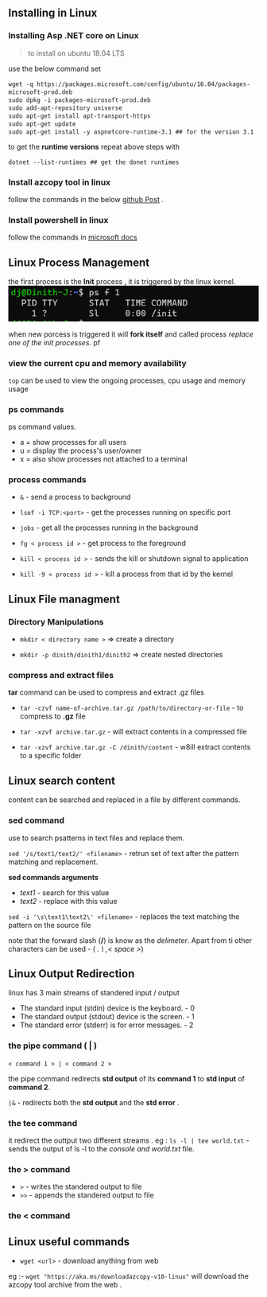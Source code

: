 ## Installing in Linux

### Installing Asp .NET core on Linux

> to install on ubuntu 18.04 LTS

use the below command set

```shell
wget -q https://packages.microsoft.com/config/ubuntu/16.04/packages-microsoft-prod.deb
sudo dpkg -i packages-microsoft-prod.deb
sudo add-apt-repository universe
sudo apt-get install apt-transport-https
sudo apt-get update
sudo apt-get install -y aspnetcore-runtime-3.1 ## for the version 3.1
```

to get the **runtime versions** repeat above steps with

```shell
dotnet --list-runtimes ## get the donet runtimes 
```

### Install azcopy tool in linux

follow the commands in the below [github Post](https://gist.github.com/aessing/76f1200c9f5b2b9671937b3b0ed5fd6f) .

### Install powershell in linux

follow the commands in [microsoft docs](https://docs.microsoft.com/en-us/powershell/scripting/install/install-ubuntu?view=powershell-7.2#installation-via-package-repository)

## Linux Process Management

the first process is the **Init** process , it is triggered by the linux kernel.
![init process](../images/linux-init.png)

when new porcess is triggered it will **fork itself** and called process  *replace one of the init processes*.
pf

### view the current cpu and memory availability

``` top ``` can be used to view the ongoing processes, cpu usage and memory usage

### ps commands 

ps command values.

- a = show processes for all users
- u = display the process's user/owner
- x = also show processes not attached to a terminal


### process commands

- ``` & ``` - send a process to background

- ``` lsof -i TCP:<port> ``` - get the processes running on specific port

- ``` jobs ``` - get all the processes running in the background

- ``` fg < process id > ``` - get process to the foreground

- ``` kill < process id > ``` - sends the kill or shutdown signal to application

- ``` kill -9 < process id > ``` - kill a process from that id by the kernel

## Linux File managment

### Directory Manipulations

- ``` mkdir < directory name > ```  => create a directory

- ```mkdir -p dinith/dinith1/dinith2``` => create nested directories

### compress  and extract files

**tar** command can be used to compress and extract .gz files

- ```tar -czvf name-of-archive.tar.gz /path/to/directory-or-file``` - to compress to **.gz** file

- ``` tar -xzvf archive.tar.gz ``` - will extract contents in a compressed file

- ``` tar -xzvf archive.tar.gz -C /dinith/content ``` - w8ill extract contents to a specific folder

## Linux search content

content can be searched and replaced in a file by different commands.

### sed command

use to search psatterns in text files and replace them.

``` sed '/s/text1/text2/' <filename> ``` - retrun set of text after the pattern matching and replacement.

**sed commands arguments**

- *text1* - search for this value
- *text2* - replace with this value

``` sed -i '\s\text1\text2\' <filename> ``` - replaces the text matching the pattern on the source file

note that the forward slash (**/**) is know as the *delimeter*. Apart from ti other characters can be used - ( *. \ ,< space >*)

## Linux Output Redirection

linux  has 3 main streams of standered input / output

- The standard input (stdin) device is the keyboard. - 0
- The standard output (stdout) device is the screen. - 1
- The standard error (stderr) is for error messages. - 2

### the pipe command  ( | )

``` < command 1 > | < command 2 > ```

 the pipe command redirects **std output** of its **command 1** to **std input** of **command 2**.

``` |& ``` - redirects both the **std output** and the **std error** .

### the tee command

it redirect the outtput two different streams .
eg :
    ``` ls -l | tee world.txt ``` - sends the output of ls -l to the *console and world.txt* file.

### the > command

- ``` > ```  - writes the standered output to file 
- ```>>``` - appends the standered output to file

### the < command

## Linux useful commands

- ``` wget <url> ``` - download anything from web

 eg :- ``` wget "https://aka.ms/downloadazcopy-v10-linux" ``` will download the azcopy tool archive from the web .
